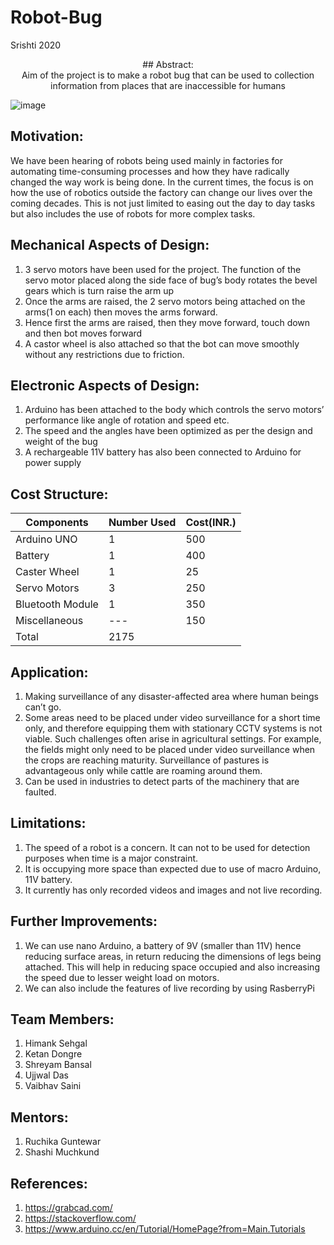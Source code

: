 # Robot-Bug
Srishti 2020
<p align="center">
## Abstract:<br/>
Aim of the project is to make a robot bug that can be used to collection information from places that are inaccessible for humans<br/>

![image](https://user-images.githubusercontent.com/55125159/88085295-47a00a80-cba3-11ea-95ea-f0bd5559e5a1.jpg)

 
## Motivation:<br/>
We have been hearing of robots being used mainly in factories for automating time-consuming processes and how they have radically changed the way work is being done. In the current times, the focus is on how the use of robotics outside the factory can change our lives over the coming decades. This is not just limited to easing out the day to day tasks but also includes the use of robots for more complex tasks. 

## Mechanical Aspects of Design:
1)	3 servo motors have been used for the project. The function of the servo motor placed along the side face of bug’s body rotates the bevel gears which is turn raise the arm up
2)	Once the arms are raised, the 2 servo motors being attached on the arms(1 on each) then moves the arms forward. 
3)	Hence first the arms are raised, then they move forward, touch down and then bot moves forward
4)	A castor wheel is also attached so that the bot can move smoothly without any restrictions due to friction. 


## Electronic Aspects of Design:
1)	Arduino has been attached to the body which controls the servo motors’ performance like angle of rotation and speed etc.
2)	The speed and the angles have been optimized as per the design and weight of the bug
3)	A rechargeable 11V battery has also been connected to Arduino for power supply




## Cost Structure:
|Components    |Number Used|Cost(INR.) |
|---           |---	   |---        |
|Arduino UNO   |1          |500        |
|Battery       |1          |400        |
|Caster Wheel  |1          |25         |
|Servo Motors|3 |250  |
|Bluetooth Module |1   |350   |
|Miscellaneous   |---|150 |
|Total |2175|
	
                                                            

## Application:

1)	Making surveillance of any disaster-affected area where human beings can’t go.
2)	Some areas need to be placed under video surveillance for a short time only, and therefore equipping them with stationary CCTV systems is not viable. Such challenges often arise in agricultural settings. For example, the fields might only need to be placed under video surveillance when the crops are reaching maturity. Surveillance of pastures is advantageous only while cattle are roaming around them. 
3)	Can be used in industries to detect parts of the machinery that are faulted. 

## Limitations:
1)	The speed of a robot is a concern. It can not to be used for detection purposes when time is a major constraint.
2)	It is occupying more space than expected due to use of macro Arduino, 11V battery.
3)	It currently has only recorded videos and images and not live recording.

## Further Improvements:
1)	We can use nano Arduino, a battery of 9V (smaller than 11V) hence reducing surface areas, in return reducing the dimensions of legs being attached. This will help in reducing space occupied and also increasing the speed due to lesser weight load on motors.
2)	We can also include the features of live recording by using RasberryPi



## Team Members:
1)	Himank Sehgal
2)	Ketan Dongre
3)	Shreyam Bansal
4)	Ujjwal Das
5)	Vaibhav Saini



## Mentors:
1)	Ruchika Guntewar
2)	Shashi Muchkund


## References:
1) https://grabcad.com/  <br/>
2) https://stackoverflow.com/   <br/>
3) https://www.arduino.cc/en/Tutorial/HomePage?from=Main.Tutorials
</p>
